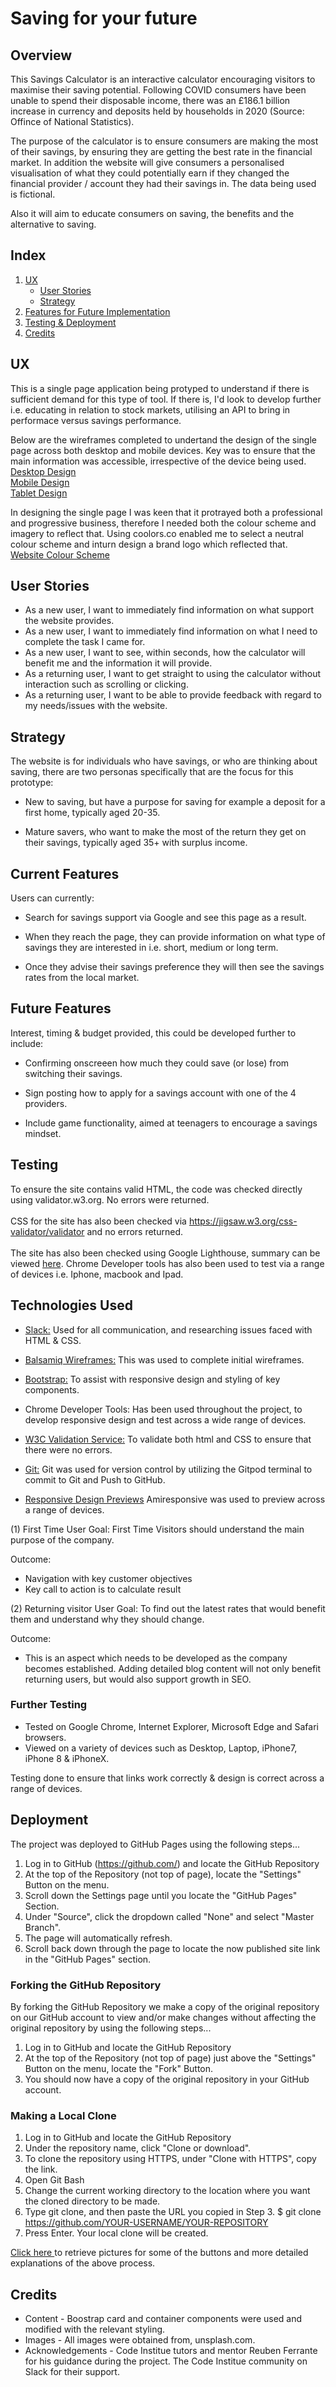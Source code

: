 # Saving for your future #

## Overview ##

This Savings Calculator is an interactive calculator encouraging visitors to maximise their saving potential.  Following COVID consumers have been unable to spend their disposable income, there was an £186.1 billion increase in currency and deposits held by households in 2020 (Source:  Offince of National Statistics).

The purpose of the calculator is to ensure consumers are making the most of their savings, by ensuring they are getting the best rate in the financial market.  In addition the website will give consumers a personalised visualisation of what they could potentially earn if they changed the financial provider / account they had their savings in.  The data being used is fictional.

Also it will aim  to educate consumers on saving, the benefits and the alternative to saving.

## Index

1. [UX](##ux)
    * [User Stories](##user-stories)
    * [Strategy](##strategy)
1. [Features for Future Implementation](##features-for-future-implementation)
1. [Testing & Deployment](##testing-&-deployment)
1. [Credits](##credits)

## UX 

This is a single page application being protyped to understand if there is sufficient demand for this type of tool.  If there is, I'd look to develop further i.e. educating in relation to stock markets, utilising an API to bring in performace versus savings performance.  

Below are the wireframes completed to undertand the design of the single page across both desktop and mobile devices. Key was to ensure that the main information was accessible, irrespective of the device being used.
<br>
<a href="https://github.com/mccannka/milestone2-final/blob/main/assets/documents/desktop-wireframe.png">Desktop Design</a>
<br>
<a href="https://github.com/mccannka/milestone2-final/blob/main/assets/documents/mobile-wireframe.png">Mobile Design</a>
<br>
<a href="https://github.com/mccannka/milestone2-final/blob/main/assets/documents/tablet-wireframe.png">Tablet Design</a>
<br>

In designing the single page I was keen that it protrayed both a professional and progressive business, therefore I needed both the colour scheme and imagery to reflect that. Using coolors.co enabled me to select a neutral colour scheme and inturn design a brand logo which reflected that.
<br>
<a href="https://github.com/mccannka/milestone2-final/blob/main/assets/documents/website-colours.PNG">Website Colour Scheme</a>

## User Stories 

* As a new user, I want to immediately find information on what support the website provides.
* As a new user, I want to immediately find information on what I need to complete the task I came for.
* As a new user, I want to see, within seconds, how the calculator will benefit me and the information it will provide.
* As a returning user, I want to get straight to using the calculator without interaction such as scrolling or clicking.
* As a returning user, I want to be able to provide feedback with regard to my needs/issues with the website.

## Strategy 

The website is for individuals who have savings, or who are thinking about saving, there are two personas specifically that are the focus for this prototype:

*  New to saving, but have a purpose for saving for example a deposit for a first home, typically aged 20-35.

*  Mature savers, who want to make the most of the return they get on their savings, typically aged 35+ with surplus income.

## Current Features 

Users can currently:

* Search for savings support via Google and see this page as a result.

* When they reach the page, they can provide information on what type of savings they are interested in i.e. short, medium or long term.

* Once they advise their savings preference they will then see the savings rates from the local market.

## Future Features 

Interest, timing & budget provided, this could be developed further to include:

* Confirming onscreeen how much they could save (or lose) from switching their savings.

* Sign posting how to apply for a savings account with one of the 4 providers.

* Include game functionality, aimed at teenagers to encourage a savings mindset.

## Testing 

To ensure the site contains valid HTML, the code was checked directly using validator.w3.org.  No errors were returned.
<br>
<br>
CSS for the site has also been checked via https://jigsaw.w3.org/css-validator/validator and no errors returned.
<br>
<br>
The site has also been checked using Google Lighthouse, summary can be viewed <a href="https://github.com/mccannka/milestone2-final/blob/main/assets/documents/lighthouse.PNG">here</a>.  Chrome Developer tools has also been used to test via a range of devices i.e. Iphone, macbook and Ipad.

## Technologies Used 

* <a href="https://slack.com/intl/en-gb/">Slack:</a>  Used for all communication, and researching issues faced with HTML & CSS.

* <a href="https://balsamiq.com/">Balsamiq Wireframes:</a>  This was used to complete initial wireframes.

* <a href="https://getbootstrap.com/docs/5.0/examples/">Bootstrap:</a>  To assist with responsive design and styling of key components.

* Chrome Developer Tools:  Has been used throughout the project, to develop responsive design and test across a wide range of devices.

* <a href="https://validator.w3.org/">W3C Validation Service:</a>  To validate both html and CSS to ensure that there were no errors.

* <a href="https://git-scm.com/">Git:</a>  Git was used for version control by utilizing the Gitpod terminal to commit to Git and Push to GitHub.

* <a href="http://ami.responsivedesign.is/">Responsive Design Previews</a>  Amiresponsive was used to preview across a range of devices.



(1) First Time User Goal:  First Time Visitors should understand the main purpose of the company.

Outcome:
* Navigation with key customer objectives 
* Key call to action is to calculate result

(2) Returning visitor User Goal:  To find out the latest rates that would benefit them and understand why they should change.

Outcome:
* This is an aspect which needs to be developed as the company becomes established.  Adding detailed blog content will not only benefit returning users, but would also support growth in SEO.


### Further Testing ###
* Tested on Google Chrome, Internet Explorer, Microsoft Edge and Safari browsers.
* Viewed on a variety of devices such as Desktop, Laptop, iPhone7, iPhone 8 & iPhoneX.

Testing done to ensure that links work correctly & design is correct across a range of devices.

## Deployment 

The project was deployed to GitHub Pages using the following steps...

1) Log in to GitHub (https://github.com/) and locate the GitHub Repository
2) At the top of the Repository (not top of page), locate the "Settings" Button on the menu.
3) Scroll down the Settings page until you locate the "GitHub Pages" Section.
4) Under "Source", click the dropdown called "None" and select "Master Branch".
5) The page will automatically refresh.
6) Scroll back down through the page to locate the now published site link in the "GitHub Pages" section.

### Forking the GitHub Repository

By forking the GitHub Repository we make a copy of the original repository on our GitHub account to view and/or make changes without affecting the original repository by using the following steps...

1) Log in to GitHub and locate the GitHub Repository
2) At the top of the Repository (not top of page) just above the "Settings" Button on the menu, locate the "Fork" Button.
3) You should now have a copy of the original repository in your GitHub account.

### Making a Local Clone

1) Log in to GitHub and locate the GitHub Repository
2) Under the repository name, click "Clone or download".
3) To clone the repository using HTTPS, under "Clone with HTTPS", copy the link.
4) Open Git Bash
5) Change the current working directory to the location where you want the cloned directory to be made.
6) Type git clone, and then paste the URL you copied in Step 3.
$ git clone https://github.com/YOUR-USERNAME/YOUR-REPOSITORY
7) Press Enter. Your local clone will be created.

<a href="https://help.github.com/en/github/creating-cloning-and-archiving-repositories/cloning-a-repository#cloning-a-repository-to-github-desktop">Click here </a>to retrieve pictures for some of the buttons and more detailed explanations of the above process.

## Credits 

* Content - Boostrap card and container components were used and modified with the relevant styling.
* Images - All images were obtained from, unsplash.com.
* Acknowledgements - 
Code Institue tutors and mentor Reuben Ferrante for his guidance during the project.
The Code Institue community on Slack for their support.